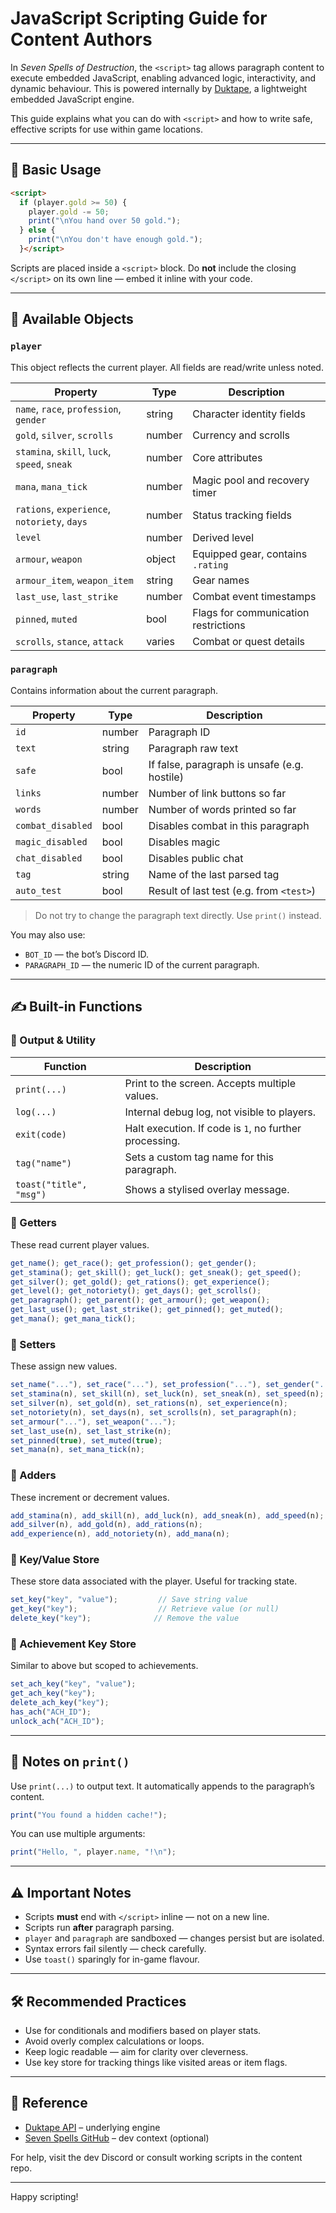 # JavaScript Scripting Guide for Content Authors

In *Seven Spells of Destruction*, the `<script>` tag allows paragraph content to execute embedded JavaScript, enabling advanced logic, interactivity, and dynamic behaviour. This is powered internally by [Duktape](https://duktape.org/), a lightweight embedded JavaScript engine.

This guide explains what you can do with `<script>` and how to write safe, effective scripts for use within game locations.

---

## 📜 Basic Usage

```html
<script>
  if (player.gold >= 50) {
    player.gold -= 50;
    print("\nYou hand over 50 gold.");
  } else {
    print("\nYou don't have enough gold.");
  }</script>
```

Scripts are placed inside a `<script>` block. Do **not** include the closing `</script>` on its own line — embed it inline with your code.

---

## 🧰 Available Objects

### `player`

This object reflects the current player. All fields are read/write unless noted.

| Property                                     | Type   | Description                               |
| -------------------------------------------- | ------ | ----------------------------------------- |
| `name`, `race`, `profession`, `gender`      | string | Character identity fields                 |
| `gold`, `silver`, `scrolls`                 | number | Currency and scrolls                      |
| `stamina`, `skill`, `luck`, `speed`, `sneak`| number | Core attributes                           |
| `mana`, `mana_tick`                         | number | Magic pool and recovery timer             |
| `rations`, `experience`, `notoriety`, `days`| number | Status tracking fields                    |
| `level`                                     | number | Derived level                             |
| `armour`, `weapon`                          | object | Equipped gear, contains `.rating`         |
| `armour_item`, `weapon_item`                | string | Gear names                                |
| `last_use`, `last_strike`                   | number | Combat event timestamps                   |
| `pinned`, `muted`                           | bool   | Flags for communication restrictions      |
| `scrolls`, `stance`, `attack`               | varies | Combat or quest details                   |

### `paragraph`

Contains information about the current paragraph.

| Property          | Type   | Description                                  |
| ----------------- | ------ | -------------------------------------------- |
| `id`              | number | Paragraph ID                                 |
| `text`            | string | Paragraph raw text                           |
| `safe`            | bool   | If false, paragraph is unsafe (e.g. hostile) |
| `links`           | number | Number of link buttons so far                |
| `words`           | number | Number of words printed so far               |
| `combat_disabled` | bool   | Disables combat in this paragraph            |
| `magic_disabled`  | bool   | Disables magic                               |
| `chat_disabled`   | bool   | Disables public chat                         |
| `tag`             | string | Name of the last parsed tag                  |
| `auto_test`       | bool   | Result of last test (e.g. from `<test>`)     |

> Do not try to change the paragraph text directly. Use `print()` instead.

You may also use:
- `BOT_ID` — the bot’s Discord ID.
- `PARAGRAPH_ID` — the numeric ID of the current paragraph.

---

## ✍️ Built-in Functions

### 🔹 Output & Utility

| Function                     | Description                                           |
|-----------------------------|-------------------------------------------------------|
| `print(...)`                | Print to the screen. Accepts multiple values.         |
| `log(...)`                  | Internal debug log, not visible to players.           |
| `exit(code)`                | Halt execution. If code is `1`, no further processing.|
| `tag("name")`              | Sets a custom tag name for this paragraph.            |
| `toast("title", "msg")`   | Shows a stylised overlay message.                     |

### 🔹 Getters
These read current player values.

```js
get_name(); get_race(); get_profession(); get_gender();
get_stamina(); get_skill(); get_luck(); get_sneak(); get_speed();
get_silver(); get_gold(); get_rations(); get_experience();
get_level(); get_notoriety(); get_days(); get_scrolls();
get_paragraph(); get_parent(); get_armour(); get_weapon();
get_last_use(); get_last_strike(); get_pinned(); get_muted();
get_mana(); get_mana_tick();
```

### 🔹 Setters
These assign new values.

```js
set_name("..."), set_race("..."), set_profession("..."), set_gender("...");
set_stamina(n), set_skill(n), set_luck(n), set_sneak(n), set_speed(n);
set_silver(n), set_gold(n), set_rations(n), set_experience(n);
set_notoriety(n), set_days(n), set_scrolls(n), set_paragraph(n);
set_armour("..."), set_weapon("...");
set_last_use(n), set_last_strike(n);
set_pinned(true), set_muted(true);
set_mana(n), set_mana_tick(n);
```

### 🔹 Adders
These increment or decrement values.

```js
add_stamina(n), add_skill(n), add_luck(n), add_sneak(n), add_speed(n);
add_silver(n), add_gold(n), add_rations(n);
add_experience(n), add_notoriety(n), add_mana(n);
```

### 🔹 Key/Value Store
These store data associated with the player. Useful for tracking state.

```js
set_key("key", "value");         // Save string value
get_key("key");                  // Retrieve value (or null)
delete_key("key");              // Remove the value
```

### 🔹 Achievement Key Store
Similar to above but scoped to achievements.

```js
set_ach_key("key", "value");
get_ach_key("key");
delete_ach_key("key");
has_ach("ACH_ID");
unlock_ach("ACH_ID");
```

---

## 🛑 Notes on `print()`

Use `print(...)` to output text. It automatically appends to the paragraph’s content.

```js
print("You found a hidden cache!");
```

You can use multiple arguments:

```js
print("Hello, ", player.name, "!\n");
```

---

## ⚠️ Important Notes

- Scripts **must** end with `</script>` inline — not on a new line.
- Scripts run **after** paragraph parsing.
- `player` and `paragraph` are sandboxed — changes persist but are isolated.
- Syntax errors fail silently — check carefully.
- Use `toast()` sparingly for in-game flavour.

---

## 🛠 Recommended Practices

- Use for conditionals and modifiers based on player stats.
- Avoid overly complex calculations or loops.
- Keep logic readable — aim for clarity over cleverness.
- Use key store for tracking things like visited areas or item flags.

---

## 🔗 Reference

- [Duktape API](https://duktape.org/api.html) – underlying engine
- [Seven Spells GitHub](https://github.com/brainboxdotcc/ssod/) – dev context (optional)

For help, visit the dev Discord or consult working scripts in the content repo.

---

Happy scripting!

